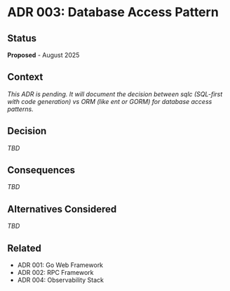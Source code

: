 # ADR 003: Database Access Pattern

## Status
**Proposed** - August 2025

## Context
*This ADR is pending. It will document the decision between sqlc (SQL-first with code generation) vs ORM (like ent or GORM) for database access patterns.*

## Decision
*TBD*

## Consequences
*TBD*

## Alternatives Considered
*TBD*

## Related
- ADR 001: Go Web Framework
- ADR 002: RPC Framework
- ADR 004: Observability Stack
